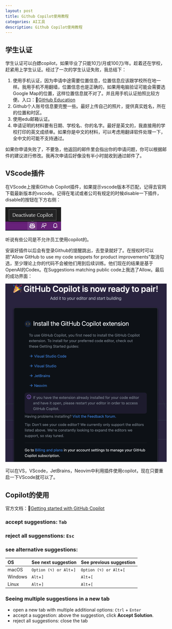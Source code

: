 ```yaml
---
layout: post
title: Github Copilot使用教程
categories: AI工具
description: Github Copilot使用教程
---
```


## 学生认证

学生认证可以白嫖copilot，如果毕业了只能10刀/月或100刀/年。趁着还在学校，赶紧用上学生认证。经过了一次的学生认证失败，我总结下：

1. 使用手机认证，因为申请中途需要位置信息，位置信息应该跟学校所在地一样。我用手机不用翻墙，位置信息也是正确的，如果用电脑验证可能会需要选Google Map的位置，这样位置信息就不对了。并且用手机认证拍照比较方便。入口：🔗[GitHub Education](https://education.github.com/)
2. Github个人账号信息要完整一些。最好上传自己的照片，提供真实姓名，所在的位置和时区。
3. 使用edu邮箱认证。
4. 申请证明的材料要有日期、学校名、你的名字。最好是英文的，我直接用的学校打印的英文成绩单。如果你是中文的材料，可以考虑用翻译软件处理一下，全中文的可能不支持通过。

如果你申请失败了，不要急，他返回的邮件里会指出你的申请问题，你可以根据邮件的建议进行修改。我再次申请后好像没有半小时就收到通过邮件了。

## VScode插件

在VScode上搜索Github Copilot插件，如果提示vscode版本不匹配，记得去官网下载最新版本的vscode。记得在笔试或者公司有规定的时候disable一下插件，disable的按钮在下方右侧：

![IMG_8070](/images/posts/IMG_8070.png)

听说有些公司是不允许员工使用copilot的。

安装好插件以后会有登录Github的提醒跳出，去登录就好了。在授权时可以把"Allow GitHub to use my code snippets for product improvements"取消勾选，至少理论上你的代码不会被他们用到后续训练。他们现在的结果是基于OpenAI的Codex。在Suggestions matching public code上我选了Allow。最后的成功界面：

![image-20230328221126920](/images/posts/image-20230328221126920.png)

可以在VS，VScode，JetBrains，Neovim中利用插件使用copilot，现在只要重启一下VScode就可以了。

## Copilot的使用

官方文档：🔗[Getting started with GitHub Copilot](https://docs.github.com/en/copilot/getting-started-with-github-copilot?tool=vscodet)

### accept suggestions: `Tab`

### reject all suggenstions: `Esc`

### see alternative suggestions:

| OS      | See next suggestion     | See previous suggestion |
| :------ | :---------------------- | :---------------------- |
| macOS   | `Option (⌥) or Alt`+`]` | `Option (⌥) or Alt`+`[` |
| Windows | `Alt`+`]`               | `Alt`+`[`               |
| Linux   | `Alt`+`]`               | `Alt`+`[`               |

### Seeing multiple suggestions in a new tab

- open a new tab with multiple additional options: `Ctrl` + `Enter`
- accept a suggestion: above the suggestion, click **Accept Solution**.
- reject all suggestions: close the tab
